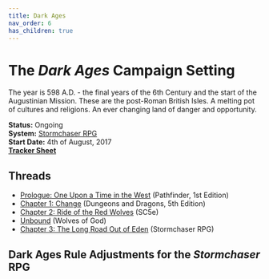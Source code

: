 ```yaml
---
title: Dark Ages
nav_order: 6
has_children: true
---
```


# The *Dark Ages* Campaign Setting
The year is 598 A.D. - the final years of the 6th Century and the start of the Augustinian Mission. These are the post-Roman British Isles. A melting pot of cultures and religions. An ever changing land of danger and opportunity.

**Status:** Ongoing<br>
**System:** [Stormchaser RPG](https://stormchaserroleplaying.com/stormchaserRPG/)<br>
**Start Date:** 4th of August, 2017<br>
[**Tracker Sheet**](https://docs.google.com/spreadsheets/d/1ohznZ9R9co3HiR-wGMZclO5ePocoXKEibz25TL-iPoE/edit#gid=680984753)<br>

## Threads
- [Prologue: One Upon a  Time in the West](https://paizo.com/campaigns/DarkAges/gameplay) (Pathfinder, 1st Edition)
- [Chapter 1: Change](https://app.roll20.net/forum/post/6708877/chapter-1-change/?pagenum=1) (Dungeons and Dragons, 5th Edition)
- [Chapter 2: Ride of the Red Wolves](https://app.roll20.net/forum/post/8103227/chapter-2-ride-of-the-red-wolves/?pagenum=1) (SC5e)
- [Unbound](https://app.roll20.net/forum/post/8597193/unbound/?pagenum=1) (Wolves of God)
- [Chapter 3: The Long Road Out of Eden](https://app.roll20.net/forum/post/10511668/chapter-3-the-long-road-out-of-eden/?pagenum=1) (Stormchaser RPG)

## Dark Ages Rule Adjustments for the *Stormchaser* RPG